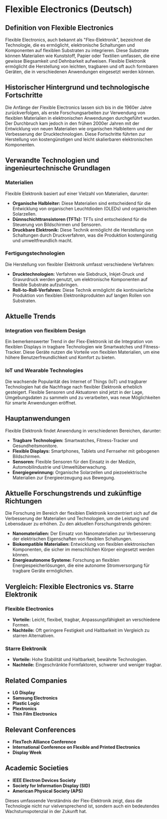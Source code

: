 # Flexible Electronics (Deutsch)

## Definition von Flexible Electronics

Flexible Electronics, auch bekannt als "Flex-Elektronik", bezeichnet die Technologie, die es ermöglicht, elektronische Schaltungen und Komponenten auf flexiblen Substraten zu integrieren. Diese Substrate können Materialien wie Kunststoff, Papier oder Textilien umfassen, die eine gewisse Biegsamkeit und Dehnbarkeit aufweisen. Flexible Elektronik ermöglicht die Herstellung von leichten, tragbaren und oft auch formbaren Geräten, die in verschiedenen Anwendungen eingesetzt werden können.

## Historischer Hintergrund und technologische Fortschritte

Die Anfänge der Flexible Electronics lassen sich bis in die 1960er Jahre zurückverfolgen, als erste Forschungsarbeiten zur Verwendung von flexiblen Materialien in elektronischen Anwendungen durchgeführt wurden. Der Durchbruch kam jedoch in den frühen 2000er Jahren mit der Entwicklung von neuen Materialien wie organischen Halbleitern und der Verbesserung der Drucktechnologien. Diese Fortschritte führten zur Herstellung von kostengünstigen und leicht skalierbaren elektronischen Komponenten.

## Verwandte Technologien und ingenieurtechnische Grundlagen

### Materialien

Flexible Elektronik basiert auf einer Vielzahl von Materialien, darunter:

- **Organische Halbleiter:** Diese Materialien sind entscheidend für die Entwicklung von organischen Leuchtdioden (OLEDs) und organischen Solarzellen.
- **Dünnschichttransistoren (TFTs):** TFTs sind entscheidend für die Steuerung von Bildschirmen und Sensoren.
- **Druckbare Elektronik:** Diese Technik ermöglicht die Herstellung von Schaltungen durch Druckverfahren, was die Produktion kostengünstig und umweltfreundlich macht.

### Fertigungstechnologien

Die Herstellung von flexibler Elektronik umfasst verschiedene Verfahren:

- **Drucktechnologien:** Verfahren wie Siebdruck, Inkjet-Druck und Gravurdruck werden genutzt, um elektronische Komponenten auf flexible Substrate aufzubringen.
- **Roll-to-Roll-Verfahren:** Diese Technik ermöglicht die kontinuierliche Produktion von flexiblen Elektronikprodukten auf langen Rollen von Substraten.

## Aktuelle Trends

### Integration von flexiblem Design

Ein bemerkenswerter Trend in der Flex-Elektronik ist die Integration von flexiblen Displays in tragbare Technologien wie Smartwatches und Fitness-Tracker. Diese Geräte nutzen die Vorteile von flexiblen Materialien, um eine höhere Benutzerfreundlichkeit und Komfort zu bieten.

### IoT und Wearable Technologies

Die wachsende Popularität des Internet of Things (IoT) und tragbarer Technologien hat die Nachfrage nach flexibler Elektronik erheblich gesteigert. Flexible Sensoren und Aktuatoren sind jetzt in der Lage, Umgebungsdaten zu sammeln und zu verarbeiten, was neue Möglichkeiten für smarte Anwendungen eröffnet.

## Hauptanwendungen

Flexible Elektronik findet Anwendung in verschiedenen Bereichen, darunter:

- **Tragbare Technologien:** Smartwatches, Fitness-Tracker und Gesundheitsmonitore.
- **Flexible Displays:** Smartphones, Tablets und Fernseher mit gebogenen Bildschirmen.
- **Sensoren:** Flexible Sensoren für den Einsatz in der Medizin, Automobilindustrie und Umweltüberwachung.
- **Energiegewinnung:** Organische Solarzellen und piezoelektrische Materialien zur Energieerzeugung aus Bewegung.

## Aktuelle Forschungstrends und zukünftige Richtungen

Die Forschung im Bereich der flexiblen Elektronik konzentriert sich auf die Verbesserung der Materialien und Technologien, um die Leistung und Lebensdauer zu erhöhen. Zu den aktuellen Forschungstrends gehören:

- **Nanomaterialien:** Der Einsatz von Nanomaterialien zur Verbesserung der elektrischen Eigenschaften von flexiblen Schaltungen.
- **Biokompatible Materialien:** Entwicklung von flexiblen elektronischen Komponenten, die sicher im menschlichen Körper eingesetzt werden können.
- **Energieautonome Systeme:** Forschung an flexiblen Energiespeicherlösungen, die eine autonome Stromversorgung für tragbare Geräte ermöglichen.

## Vergleich: Flexible Electronics vs. Starre Elektronik

### Flexible Electronics

- **Vorteile:** Leicht, flexibel, tragbar, Anpassungsfähigkeit an verschiedene Formen.
- **Nachteile:** Oft geringere Festigkeit und Haltbarkeit im Vergleich zu starren Alternativen.

### Starre Elektronik

- **Vorteile:** Hohe Stabilität und Haltbarkeit, bewährte Technologien.
- **Nachteile:** Eingeschränkte Formfaktoren, schwerer und weniger tragbar.

## Related Companies

- **LG Display**
- **Samsung Electronics**
- **Plastic Logic**
- **Plextronics**
- **Thin Film Electronics**

## Relevant Conferences

- **FlexTech Alliance Conference**
- **International Conference on Flexible and Printed Electronics**
- **Display Week**

## Academic Societies

- **IEEE Electron Devices Society**
- **Society for Information Display (SID)**
- **American Physical Society (APS)**

Dieses umfassende Verständnis der Flex-Elektronik zeigt, dass die Technologie nicht nur vielversprechend ist, sondern auch ein bedeutendes Wachstumspotenzial in der Zukunft hat.